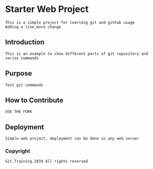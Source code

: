 # Starter Web Project
	
	This is a simple project for learning git and github usage
	Adding a line,more change


## Introduction

	This is an example to show different parts of git repository and varios commands
	

## Purpose

	Test git commands 


## How to Contribute
	
	USE THE FORK
	
## Deployment
	
	Simple web project, deployment can be done in any web server 

### Copyright
	Git.Training.2019 All rights reserved